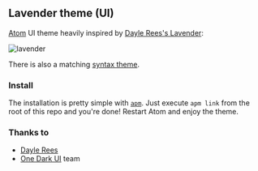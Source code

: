 ## Lavender theme (UI)

[Atom](https://atom.io/) UI theme heavily inspired by [Dayle Rees's Lavender](http://daylerees.github.io/):

![lavender](https://cloud.githubusercontent.com/assets/577360/6507238/9e179892-c361-11e4-8e88-927d41d3b7f3.png)

There is also a matching [syntax theme](https://github.com/madhead/lavender-syntax).

### Install

The installation is pretty simple with [`apm`](https://github.com/atom/apm).
Just execute `apm link` from the root of this repo and you're done! Restart Atom and enjoy the theme.

### Thanks to
+ [Dayle Rees](http://daylerees.com/)
+ [One Dark UI](https://github.com/atom/one-dark-ui) team
